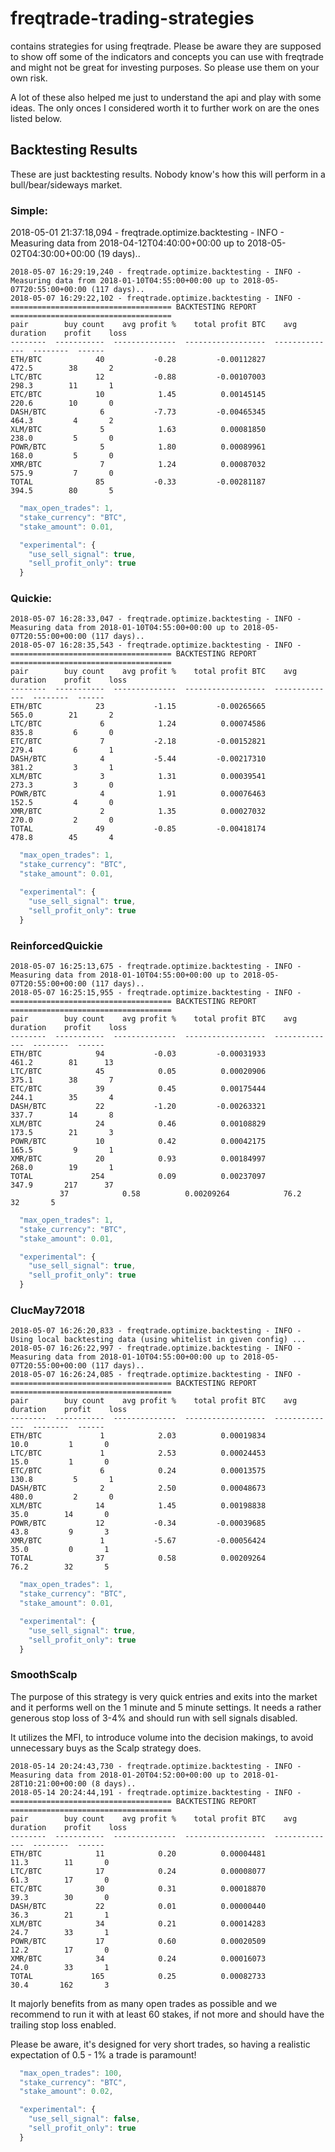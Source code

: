 # freqtrade-trading-strategies
contains strategies for using freqtrade. Please be aware they are supposed to show off some of the indicators and concepts you can use with freqtrade and might not be great for investing purposes. So please use them on your own risk.

A lot of these also helped me just to understand the api and play with some ideas. The only onces I considered worth it to further work on are the ones listed below.


## Backtesting Results

These are just backtesting results. Nobody know's how this will perform in a bull/bear/sideways market.

### Simple:

2018-05-01 21:37:18,094 - freqtrade.optimize.backtesting - INFO - Measuring data from 2018-04-12T04:40:00+00:00 up to 2018-05-02T04:30:00+00:00 (19 days)..

```
2018-05-07 16:29:19,240 - freqtrade.optimize.backtesting - INFO - Measuring data from 2018-01-10T04:55:00+00:00 up to 2018-05-07T20:55:00+00:00 (117 days)..
2018-05-07 16:29:22,102 - freqtrade.optimize.backtesting - INFO -
==================================== BACKTESTING REPORT ====================================
pair        buy count    avg profit %    total profit BTC    avg duration    profit    loss
--------  -----------  --------------  ------------------  --------------  --------  ------
ETH/BTC            40           -0.28         -0.00112827           472.5        38       2
LTC/BTC            12           -0.88         -0.00107003           298.3        11       1
ETC/BTC            10            1.45          0.00145145           220.6        10       0
DASH/BTC            6           -7.73         -0.00465345           464.3         4       2
XLM/BTC             5            1.63          0.00081850           238.0         5       0
POWR/BTC            5            1.80          0.00089961           168.0         5       0
XMR/BTC             7            1.24          0.00087032           575.9         7       0
TOTAL              85           -0.33         -0.00281187           394.5        80       5

```

``` javascript
  "max_open_trades": 1,
  "stake_currency": "BTC",
  "stake_amount": 0.01,

  "experimental": {
    "use_sell_signal": true,
    "sell_profit_only": true
  }
```

### Quickie:

```
2018-05-07 16:28:33,047 - freqtrade.optimize.backtesting - INFO - Measuring data from 2018-01-10T04:55:00+00:00 up to 2018-05-07T20:55:00+00:00 (117 days)..
2018-05-07 16:28:35,543 - freqtrade.optimize.backtesting - INFO -
==================================== BACKTESTING REPORT ====================================
pair        buy count    avg profit %    total profit BTC    avg duration    profit    loss
--------  -----------  --------------  ------------------  --------------  --------  ------
ETH/BTC            23           -1.15         -0.00265665           565.0        21       2
LTC/BTC             6            1.24          0.00074586           835.8         6       0
ETC/BTC             7           -2.18         -0.00152821           279.4         6       1
DASH/BTC            4           -5.44         -0.00217310           381.2         3       1
XLM/BTC             3            1.31          0.00039541           273.3         3       0
POWR/BTC            4            1.91          0.00076463           152.5         4       0
XMR/BTC             2            1.35          0.00027032           270.0         2       0
TOTAL              49           -0.85         -0.00418174           478.8        45       4
```

``` javascript
  "max_open_trades": 1,
  "stake_currency": "BTC",
  "stake_amount": 0.01,

  "experimental": {
    "use_sell_signal": true,
    "sell_profit_only": true
  }
```

### ReinforcedQuickie

```
2018-05-07 16:25:13,675 - freqtrade.optimize.backtesting - INFO - Measuring data from 2018-01-10T04:55:00+00:00 up to 2018-05-07T20:55:00+00:00 (117 days)..
2018-05-07 16:25:15,955 - freqtrade.optimize.backtesting - INFO -
==================================== BACKTESTING REPORT ====================================
pair        buy count    avg profit %    total profit BTC    avg duration    profit    loss
--------  -----------  --------------  ------------------  --------------  --------  ------
ETH/BTC            94           -0.03         -0.00031933           461.2        81      13
LTC/BTC            45            0.05          0.00020906           375.1        38       7
ETC/BTC            39            0.45          0.00175444           244.1        35       4
DASH/BTC           22           -1.20         -0.00263321           337.7        14       8
XLM/BTC            24            0.46          0.00108829           173.5        21       3
POWR/BTC           10            0.42          0.00042175           165.5         9       1
XMR/BTC            20            0.93          0.00184997           268.0        19       1
TOTAL             254            0.09          0.00237097           347.9       217      37
           37            0.58          0.00209264            76.2        32       5

```

``` javascript
  "max_open_trades": 1,
  "stake_currency": "BTC",
  "stake_amount": 0.01,

  "experimental": {
    "use_sell_signal": true,
    "sell_profit_only": true
  }
```

### ClucMay72018

```
2018-05-07 16:26:20,833 - freqtrade.optimize.backtesting - INFO - Using local backtesting data (using whitelist in given config) ...
2018-05-07 16:26:22,997 - freqtrade.optimize.backtesting - INFO - Measuring data from 2018-01-10T04:55:00+00:00 up to 2018-05-07T20:55:00+00:00 (117 days)..
2018-05-07 16:26:24,085 - freqtrade.optimize.backtesting - INFO -
==================================== BACKTESTING REPORT ====================================
pair        buy count    avg profit %    total profit BTC    avg duration    profit    loss
--------  -----------  --------------  ------------------  --------------  --------  ------
ETH/BTC             1            2.03          0.00019834            10.0         1       0
LTC/BTC             1            2.53          0.00024453            15.0         1       0
ETC/BTC             6            0.24          0.00013575           130.8         5       1
DASH/BTC            2            2.50          0.00048673           480.0         2       0
XLM/BTC            14            1.45          0.00198838            35.0        14       0
POWR/BTC           12           -0.34         -0.00039685            43.8         9       3
XMR/BTC             1           -5.67         -0.00056424            35.0         0       1
TOTAL              37            0.58          0.00209264            76.2        32       5
```

``` javascript
  "max_open_trades": 1,
  "stake_currency": "BTC",
  "stake_amount": 0.01,

  "experimental": {
    "use_sell_signal": true,
    "sell_profit_only": true
  }
```

### SmoothScalp

The purpose of this strategy is very quick entries and exits into the market and it performs well on the 1 minute and 5 minute settings. It needs a rather generous stop loss of 3-4% and should
run with sell signals disabled.

It utilizes the MFI, to introduce volume into the decision makings, to avoid unnecessary buys as the Scalp strategy does.

```
2018-05-14 20:24:43,730 - freqtrade.optimize.backtesting - INFO - Measuring data from 2018-01-20T04:52:00+00:00 up to 2018-01-28T10:21:00+00:00 (8 days)..
2018-05-14 20:24:44,191 - freqtrade.optimize.backtesting - INFO -
==================================== BACKTESTING REPORT ====================================
pair        buy count    avg profit %    total profit BTC    avg duration    profit    loss
--------  -----------  --------------  ------------------  --------------  --------  ------
ETH/BTC            11            0.20          0.00004481            11.3        11       0
LTC/BTC            17            0.24          0.00008077            61.3        17       0
ETC/BTC            30            0.31          0.00018870            39.3        30       0
DASH/BTC           22            0.01          0.00000440            36.3        21       1
XLM/BTC            34            0.21          0.00014283            24.7        33       1
POWR/BTC           17            0.60          0.00020509            12.2        17       0
XMR/BTC            34            0.24          0.00016073            24.0        33       1
TOTAL             165            0.25          0.00082733            30.4       162       3

```

It majorly benefits from as many open trades as possible and we recommend to run it with at least 60 stakes, if not more and should have the trailing stop loss
enabled.

Please be aware, it's designed for very short trades, so having a realistic expectation of 0.5 - 1% a trade is paramount!

``` javascript
  "max_open_trades": 100,
  "stake_currency": "BTC",
  "stake_amount": 0.02,

  "experimental": {
    "use_sell_signal": false,
    "sell_profit_only": true
  }
``` 

